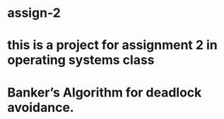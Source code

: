 # assign-2
# this is a project for assignment 2 in operating systems class
# Banker’s Algorithm for deadlock avoidance.

